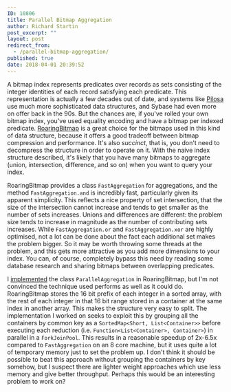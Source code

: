 ```yaml
---
ID: 10806
title: Parallel Bitmap Aggregation
author: Richard Startin
post_excerpt: ""
layout: post
redirect_from:
  - /parallel-bitmap-aggregation/
published: true
date: 2018-04-01 20:39:52
---
```

A bitmap index represents predicates over records as sets consisting of the integer identities of each record satisfying each predicate. This representation is actually a few decades out of date, and systems like <a href="https://github.com/pilosa" rel="noopener" target="_blank">Pilosa</a> use much more sophisticated data structures, and Sybase had even more on offer back in the 90s. But the chances are, if you've rolled your own bitmap index, you've used equality encoding and have a bitmap per indexed predicate. <a href="https://github.com/RoaringBitmap/RoaringBitmap" rel="noopener" target="_blank">RoaringBitmap</a> is a great choice for the bitmaps used in this kind of data structure, because it offers a good tradeoff between bitmap compression and performance. It's also <em>succinct</em>, that is, you don't need to decompress the structure in order to operate on it. With the naive index structure described, it's likely that you have many bitmaps to aggregate (union, intersection, difference, and so on) when you want to query your index. 

RoaringBitmap provides a class `FastAggregation` for aggregations, and the method `FastAggregation.and` is incredibly fast, particularly given its apparent simplicity. This reflects a nice property of set intersection, that the size of the intersection cannot increase and tends to get smaller as the number of sets increases. Unions and differences are different: the problem size tends to increase in magnitude as the number of contributing sets increases. While `FastAggregation.or` and `FastAggregation.xor` are highly optimised, not a lot can be done about the fact each additional set makes the problem bigger. So it may be worth throwing some threads at the problem, and this gets more attractive as you add more dimensions to your index. You can, of course, completely bypass this need by reading some database research and sharing bitmaps between overlapping predicates.

I <a href="https://github.com/RoaringBitmap/RoaringBitmap/pull/211" rel="noopener" target="_blank">implemented</a> the class `ParallelAggregation` in RoaringBitmap, but I'm not convinced the technique used performs as well as it could do. RoaringBitmap stores the 16 bit prefix of each integer in a sorted array, with the rest of each integer in that 16 bit range stored in a container at the same index in another array. This makes the structure very easy to split. The implementation I worked on seeks to exploit this by grouping all the containers by common key as a `SortedMap<Short, List<Container>>` before executing each reduction (i.e. `Function<List<Container>, Container>`) in parallel in a `ForkJoinPool`. This results in a reasonable speedup of 2x-6.5x compared to `FastAggregation` on an 8 core machine, but it uses quite a lot of temporary memory just to set the problem up. I don't think it should be possible to beat this approach without grouping the containers by key somehow, but I suspect there are lighter weight approaches which use less memory and give better throughput. Perhaps this would be an interesting problem to work on?